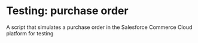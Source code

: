 
# Testing: purchase order 

A script that simulates a purchase order in the Salesforce Commerce Cloud platform for testing